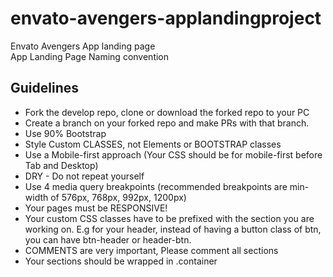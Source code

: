 # envato-avengers-applandingproject
Envato Avengers App landing page  
App Landing Page Naming convention

## Guidelines
- Fork the develop repo, clone or download the forked repo to your PC
- Create a branch on your forked repo and make PRs with that branch.
- Use 90% Bootstrap
- Style Custom CLASSES, not Elements or BOOTSTRAP classes
- Use a Mobile-first approach (Your CSS should be for mobile-first before Tab and Desktop)
- DRY - Do not repeat yourself
- Use 4 media query breakpoints (recommended breakpoints are min-width of 576px, 768px, 992px, 1200px)
- Your pages must be RESPONSIVE!
- Your custom CSS classes have to be prefixed with the section you are working on. E.g for your header, instead of having a button class of btn, you can have btn-header or header-btn.
- COMMENTS are very important, Please comment all sections
- Your sections should be wrapped in .container

